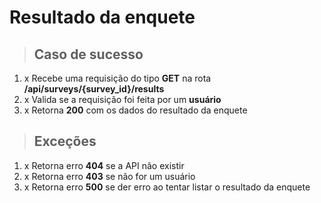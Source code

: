 # Resultado da enquete

> ## Caso de sucesso

1. x Recebe uma requisição do tipo **GET** na rota **/api/surveys/{survey_id}/results**
2. x Valida se a requisição foi feita por um **usuário**
3. x Retorna **200** com os dados do resultado da enquete

> ## Exceções

1. x Retorna erro **404** se a API não existir
2. x Retorna erro **403** se não for um usuário
3. x Retorna erro **500** se der erro ao tentar listar o resultado da enquete
